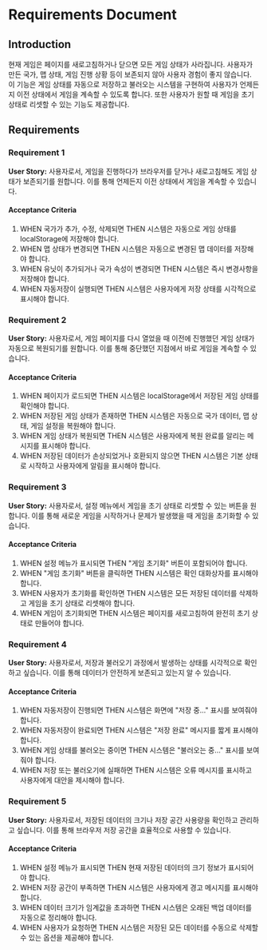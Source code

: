 # Requirements Document

## Introduction

현재 게임은 페이지를 새로고침하거나 닫으면 모든 게임 상태가 사라집니다. 사용자가 만든 국가, 맵 상태, 게임 진행 상황 등이 보존되지 않아 사용자 경험이 좋지 않습니다. 이 기능은 게임 상태를 자동으로 저장하고 불러오는 시스템을 구현하여 사용자가 언제든지 이전 상태에서 게임을 계속할 수 있도록 합니다. 또한 사용자가 원할 때 게임을 초기 상태로 리셋할 수 있는 기능도 제공합니다.

## Requirements

### Requirement 1

**User Story:** 사용자로서, 게임을 진행하다가 브라우저를 닫거나 새로고침해도 게임 상태가 보존되기를 원합니다. 이를 통해 언제든지 이전 상태에서 게임을 계속할 수 있습니다.

#### Acceptance Criteria

1. WHEN 국가가 추가, 수정, 삭제되면 THEN 시스템은 자동으로 게임 상태를 localStorage에 저장해야 합니다.
2. WHEN 맵 상태가 변경되면 THEN 시스템은 자동으로 변경된 맵 데이터를 저장해야 합니다.
3. WHEN 유닛이 추가되거나 국가 속성이 변경되면 THEN 시스템은 즉시 변경사항을 저장해야 합니다.
4. WHEN 자동저장이 실행되면 THEN 시스템은 사용자에게 저장 상태를 시각적으로 표시해야 합니다.

### Requirement 2

**User Story:** 사용자로서, 게임 페이지를 다시 열었을 때 이전에 진행했던 게임 상태가 자동으로 복원되기를 원합니다. 이를 통해 중단했던 지점에서 바로 게임을 계속할 수 있습니다.

#### Acceptance Criteria

1. WHEN 페이지가 로드되면 THEN 시스템은 localStorage에서 저장된 게임 상태를 확인해야 합니다.
2. WHEN 저장된 게임 상태가 존재하면 THEN 시스템은 자동으로 국가 데이터, 맵 상태, 게임 설정을 복원해야 합니다.
3. WHEN 게임 상태가 복원되면 THEN 시스템은 사용자에게 복원 완료를 알리는 메시지를 표시해야 합니다.
4. WHEN 저장된 데이터가 손상되었거나 호환되지 않으면 THEN 시스템은 기본 상태로 시작하고 사용자에게 알림을 표시해야 합니다.

### Requirement 3

**User Story:** 사용자로서, 설정 메뉴에서 게임을 초기 상태로 리셋할 수 있는 버튼을 원합니다. 이를 통해 새로운 게임을 시작하거나 문제가 발생했을 때 게임을 초기화할 수 있습니다.

#### Acceptance Criteria

1. WHEN 설정 메뉴가 표시되면 THEN "게임 초기화" 버튼이 포함되어야 합니다.
2. WHEN "게임 초기화" 버튼을 클릭하면 THEN 시스템은 확인 대화상자를 표시해야 합니다.
3. WHEN 사용자가 초기화를 확인하면 THEN 시스템은 모든 저장된 데이터를 삭제하고 게임을 초기 상태로 리셋해야 합니다.
4. WHEN 게임이 초기화되면 THEN 시스템은 페이지를 새로고침하여 완전히 초기 상태로 만들어야 합니다.

### Requirement 4

**User Story:** 사용자로서, 저장과 불러오기 과정에서 발생하는 상태를 시각적으로 확인하고 싶습니다. 이를 통해 데이터가 안전하게 보존되고 있는지 알 수 있습니다.

#### Acceptance Criteria

1. WHEN 자동저장이 진행되면 THEN 시스템은 화면에 "저장 중..." 표시를 보여줘야 합니다.
2. WHEN 자동저장이 완료되면 THEN 시스템은 "저장 완료" 메시지를 짧게 표시해야 합니다.
3. WHEN 게임 상태를 불러오는 중이면 THEN 시스템은 "불러오는 중..." 표시를 보여줘야 합니다.
4. WHEN 저장 또는 불러오기에 실패하면 THEN 시스템은 오류 메시지를 표시하고 사용자에게 대안을 제시해야 합니다.

### Requirement 5

**User Story:** 사용자로서, 저장된 데이터의 크기나 저장 공간 사용량을 확인하고 관리하고 싶습니다. 이를 통해 브라우저 저장 공간을 효율적으로 사용할 수 있습니다.

#### Acceptance Criteria

1. WHEN 설정 메뉴가 표시되면 THEN 현재 저장된 데이터의 크기 정보가 표시되어야 합니다.
2. WHEN 저장 공간이 부족하면 THEN 시스템은 사용자에게 경고 메시지를 표시해야 합니다.
3. WHEN 데이터 크기가 임계값을 초과하면 THEN 시스템은 오래된 백업 데이터를 자동으로 정리해야 합니다.
4. WHEN 사용자가 요청하면 THEN 시스템은 저장된 모든 데이터를 수동으로 삭제할 수 있는 옵션을 제공해야 합니다.